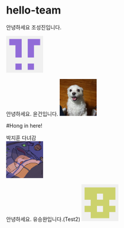 # hello-team

안녕하세요 조성진입니다. 

<img src ="./Image/Profile_Jocastle.png" width ="100" height="100">

안녕하세요. 윤건입니다.
<img src="./Image/YoonGunProfile.jpg" width = "100" height = "100">

#Hong in here!


박지훈 다녀감  
<img src="./Image/Profile_Jihoon.png" width = "100" height = "100">

안녕하세요. 유승완입니다.(Test2)
<img src="./Image/Profile_ysw4697.png" width = "100" height = "100">